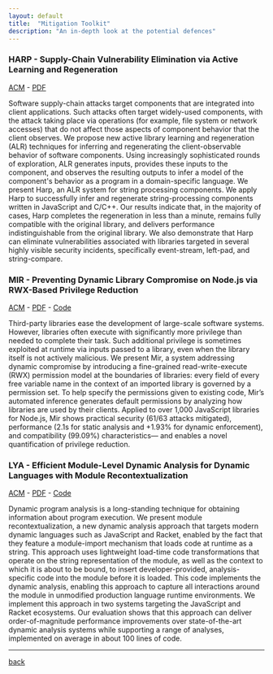 ```yaml
---
layout: default
title:  "Mitigation Toolkit"
description: "An in-depth look at the potential defences"
---
```


### HARP - Supply-Chain Vulnerability Elimination via Active Learning and Regeneration

[ACM](https://dl.acm.org/doi/abs/10.1145/3460120.3484736) - [PDF](http://nikos.vasilak.is/p/harp:ccs:2021.pdf) 

Software supply-chain attacks target components that are integrated into client applications. Such attacks often target widely-used components, with the attack taking place via operations (for example, file system or network accesses) that do not affect those aspects of component behavior that the client observes. We propose new active library learning and regeneration (ALR) techniques for inferring and regenerating the client-observable behavior of software components. Using increasingly sophisticated rounds of exploration, ALR generates inputs, provides these inputs to the component, and observes the resulting outputs to infer a model of the component's behavior as a program in a domain-specific language. We present Harp, an ALR system for string processing components. We apply Harp to successfully infer and regenerate string-processing components written in JavaScript and C/C++. Our results indicate that, in the majority of cases, Harp completes the regeneration in less than a minute, remains fully compatible with the original library, and delivers performance indistinguishable from the original library. We also demonstrate that Harp can eliminate vulnerabilities associated with libraries targeted in several highly visible security incidents, specifically event-stream, left-pad, and string-compare.

### MIR - Preventing Dynamic Library Compromise on Node.js via RWX-Based Privilege Reduction

[ACM](https://dl.acm.org/doi/abs/10.1145/3460120.3484535) - [PDF](http://nikos.vasilak.is/p/mir:ccs:2021.pdf) - [Code](http://github.com/andromeda/mir) 

Third-party libraries ease the development of large-scale software systems. However, libraries often execute with significantly more privilege than needed to complete their task. Such additional privilege is sometimes exploited at runtime via inputs passed to a library, even when the library itself is not actively malicious. We present Mir, a system addressing dynamic compromise by introducing a fine-grained read-write-execute (RWX) permission model at the boundaries of libraries: every field of every free variable name in the context of an imported library is governed by a permission set. To help specify the permissions given to existing code, Mir’s automated inference generates default permissions by analyzing how libraries are used by their clients. Applied to over 1,000 JavaScript libraries for Node.js, Mir shows practical security (61/63 attacks mitigated), performance (2.1s for static analysis and +1.93% for dynamic enforcement), and compatibility (99.09%) characteristics— and enables a novel quantification of privilege reduction.


### LYA - Efficient Module-Level Dynamic Analysis for Dynamic Languages with Module Recontextualization

[ACM](https://dl.acm.org/doi/10.1145/3468264.3468574) - [PDF](http://nikos.vasilak.is/p/lya:fse:2021.pdf) - [Code](http://github.com/andromeda/lya)

Dynamic program analysis is a long-standing technique for obtaining information about program execution. We present module recontextualization, a new dynamic analysis approach that targets modern dynamic languages such as JavaScript and Racket, enabled by the fact that they feature a module-import mechanism that loads code at runtime as a string. This approach uses lightweight load-time code transformations that operate on the string representation of the module, as well as the context to which it is about to be bound, to insert developer-provided, analysis-specific code into the module before it is loaded. This code implements the dynamic analysis, enabling this approach to capture all interactions around the module in unmodified production language runtime environments. We implement this approach in two systems targeting the JavaScript and Racket ecosystems. Our evaluation shows that this approach can deliver order-of-magnitude performance improvements over state-of-the-art dynamic analysis systems while supporting a range of analyses, implemented on average in about 100 lines of code.


* * *
[back](./)
